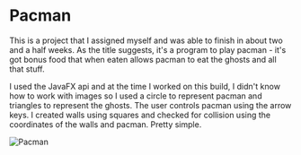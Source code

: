 # Pacman

This is a project that I assigned myself and was able to finish in about two and a half weeks.
As the title suggests, it's a program to play pacman - it's got bonus food that when eaten allows pacman to eat the ghosts and all that stuff.

I used the JavaFX api and at the time I worked on this build, I didn't know how to work with images so I used a circle to represent pacman and triangles to represent the ghosts.
The user controls pacman using the arrow keys. I created walls using squares and checked for collision using the coordinates of the walls and pacman. Pretty simple.


![Pacman](https://user-images.githubusercontent.com/67403229/126091087-dd2e73ad-990e-4ba5-818d-ab32a4efbd82.gif)
